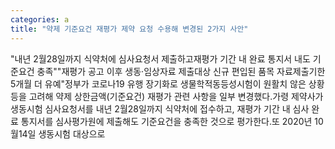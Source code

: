 ```yaml
---
categories: a
title: "약제 기준요건 재평가 제약 요청 수용해 변경된 2가지 사안"
---
```

"내년 2월28일까지 식약처에 심사요청서 제출하고재평가 기간 내 완료 통지서 내도 기준요건 충족""재평가 공고 이후 생동·임상자료 제출대상 신규 편입된 품목 자료제출기한 5개월 더 유예"정부가 코로나19 유행 장기화로 생물학적동등성시험이 원활치 않은 상황 등을 고려해 약제 상한금액(기준요건) 재평가 관련 사항을 일부 변경했다.가령 제약사가 생동시험 심사요청서를 내년 2월28일까지 식약처에 접수하고, 재평가 기간 내 심사 완료 통지서를 심사평가원에 제출해도 기준요건을 충족한 것으로 평가한다.또 2020년 10월14일 생동시험 대상으로